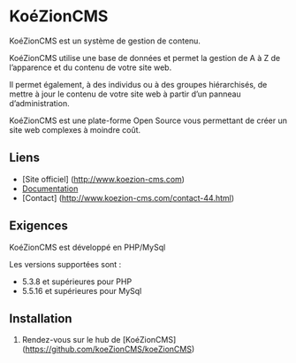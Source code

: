 ﻿KoéZionCMS
=============

KoéZionCMS est un système de gestion de contenu. 

KoéZionCMS utilise une base de données et permet la gestion de A à Z de l’apparence et du contenu de votre site web.

Il permet également, à des individus ou à des groupes hiérarchisés, de mettre à jour le contenu de votre site web à partir d’un panneau d’administration.

KoéZionCMS est une plate-forme Open Source vous permettant de créer un site web complexes à moindre coût. 

Liens
-------

* [Site officiel] (http://www.koezion-cms.com)
* [Documentation](http://www.koezion-cms.com/documentation-42.html)
* [Contact] (http://www.koezion-cms.com/contact-44.html)

Exigences
------------

KoéZionCMS est développé en PHP/MySql

Les versions supportées sont : 
* 5.3.8 et supérieures pour PHP
* 5.5.16 et supérieures pour MySql

Installation
-----------

1. Rendez-vous sur le hub de [KoéZionCMS] (https://github.com/koeZionCMS/koeZionCMS)